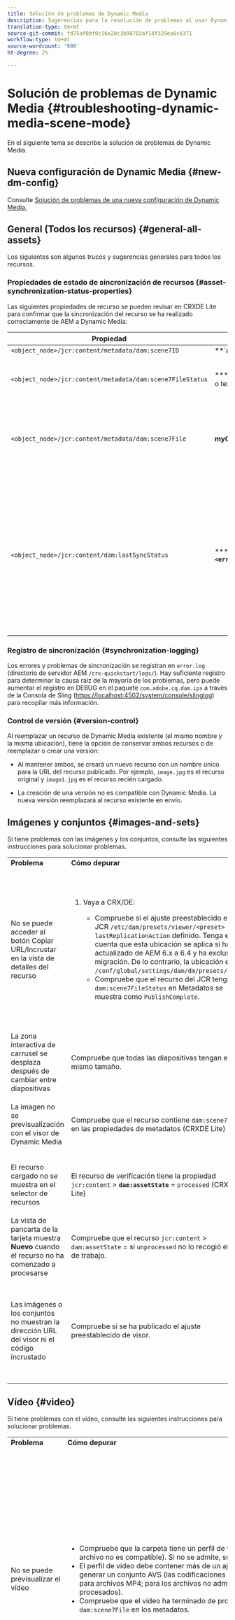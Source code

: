```yaml
---
title: Solución de problemas de Dynamic Media
description: Sugerencias para la resolución de problemas al usar Dynamic Media.
translation-type: tm+mt
source-git-commit: fd75af0bf0c16e20c3b98703af14f329ea6c6371
workflow-type: tm+mt
source-wordcount: '998'
ht-degree: 2%

---
```



# Solución de problemas de Dynamic Media {#troubleshooting-dynamic-media-scene-mode}

En el siguiente tema se describe la solución de problemas de Dynamic Media.

## Nueva configuración de Dynamic Media {#new-dm-config}

Consulte [Solución de problemas de una nueva configuración de Dynamic Media.](/help/assets/dynamic-media/config-dm.md#troubleshoot-dm-config)

## General (Todos los recursos) {#general-all-assets}

Los siguientes son algunos trucos y sugerencias generales para todos los recursos.

### Propiedades de estado de sincronización de recursos {#asset-synchronization-status-properties}

Las siguientes propiedades de recurso se pueden revisar en CRXDE Lite para confirmar que la sincronización del recurso se ha realizado correctamente de AEM a Dynamic Media:

| **Propiedad** | **Ejemplo** | **Descripción** |
|---|---|---|
| `<object_node>/jcr:content/metadata/dam:scene7ID` | **`a|364266`** | Indicador general de que el nodo está vinculado a Dynamic Media. |
| `<object_node>/jcr:content/metadata/dam:scene7FileStatus` | **** PublicarCompletar o texto de error | Estado de la carga de recursos a Dynamic Media. |
| `<object_node>/jcr:content/metadata/dam:scene7File` | **myCompany/myAssetID** | Debe rellenarse para poder generar direcciones URL para el recurso remoto de Dynamic Media. |
| `<object_node>/jcr:content/dam:lastSyncStatus` | **** sucesor  **fallido:`<error text>`** | Estado de sincronización de conjuntos (conjuntos de giros, conjuntos de imágenes, etc.), ajustes preestablecidos de imagen, ajustes preestablecidos de visor, actualizaciones de mapas de imagen para un recurso o imágenes editadas. |

### Registro de sincronización {#synchronization-logging}

Los errores y problemas de sincronización se registran en `error.log` (directorio de servidor AEM `/crx-quickstart/logs/`). Hay suficiente registro para determinar la causa raíz de la mayoría de los problemas, pero puede aumentar el registro en DEBUG en el paquete `com.adobe.cq.dam.ips` a través de la Consola de Sling ([https://localhost:4502/system/console/slinglog](https://localhost:4502/system/console/slinglog)) para recopilar más información.

### Control de versión {#version-control}

Al reemplazar un recurso de Dynamic Media existente (el mismo nombre y la misma ubicación), tiene la opción de conservar ambos recursos o de reemplazar o crear una versión:

* Al mantener ambos, se creará un nuevo recurso con un nombre único para la URL del recurso publicado. Por ejemplo, `image.jpg` es el recurso original y `image1.jpg` es el recurso recién cargado.

* La creación de una versión no es compatible con Dynamic Media. La nueva versión reemplazará al recurso existente en envío.

## Imágenes y conjuntos {#images-and-sets}

Si tiene problemas con las imágenes y los conjuntos, consulte las siguientes instrucciones para solucionar problemas.

<table>
 <tbody>
  <tr>
   <td><strong>Problema</strong></td>
   <td><strong>Cómo depurar</strong></td>
   <td><strong>Solución</strong></td>
  </tr>
  <tr>
   <td>No se puede acceder al botón Copiar URL/Incrustar en la vista de detalles del recurso</td>
   <td>
    <ol>
     <li><p>Vaya a CRX/DE:</p>
      <ul>
       <li>Compruebe si el ajuste preestablecido en el JCR <code>/etc/dam/presets/viewer/&lt;preset&gt; has lastReplicationAction</code> definido. Tenga en cuenta que esta ubicación se aplica si ha actualizado de AEM 6.x a 6.4 y ha exclusión la migración. De lo contrario, la ubicación es <code>/conf/global/settings/dam/dm/presets/viewer</code>.</li>
       <li>Compruebe que el recurso del JCR tenga <code>dam:scene7FileStatus</code><strong> </strong>en Metadatos se muestra como <code>PublishComplete</code>.</li>
      </ul> </li>
    </ol> </td>
   <td><p>Actualice la página/navegue a otra página y regrese (es necesario volver a compilar JSP del carril lateral)</p> <p>Si eso no funciona:</p>
    <ul>
     <li>Publicar recurso.</li>
     <li>Vuelva a cargar el recurso y publíquelo.</li>
    </ul> </td>
  </tr>
  <tr>
   <td>La zona interactiva de carrusel se desplaza después de cambiar entre diapositivas</td>
   <td><p>Compruebe que todas las diapositivas tengan el mismo tamaño.</p> </td>
   <td><p>Utilice solo imágenes con el mismo tamaño para el carrusel.</p> </td>
  </tr>
  <tr>
   <td>La imagen no se previsualización con el visor de Dynamic Media</td>
   <td><p>Compruebe que el recurso contiene <code>dam:scene7File</code> en las propiedades de metadatos (CRXDE Lite)</p> </td>
   <td><p>Compruebe que todos los recursos han terminado de procesarse.</p> </td>
  </tr>
  <tr>
   <td>El recurso cargado no se muestra en el selector de recursos</td>
   <td><p>El recurso de verificación tiene la propiedad <code>jcr:content</code> &gt; <strong><code>dam:assetState</code></strong> = <code>processed</code> (CRXDE Lite)</p> </td>
   <td><p>Compruebe que todos los recursos han terminado de procesarse.</p> </td>
  </tr>
  <tr>
   <td>La vista de pancarta de la tarjeta muestra <strong>Nuevo</strong> cuando el recurso no ha comenzado a procesarse</td>
   <td>Compruebe que el recurso <code>jcr:content</code> &gt; <code>dam:assetState</code> = si <code>unprocessed</code> no lo recogió el flujo de trabajo.</td>
   <td>Espere hasta que el flujo de trabajo recoja el recurso.</td>
  </tr>
  <tr>
   <td>Las imágenes o los conjuntos no muestran la dirección URL del visor ni el código incrustado</td>
   <td>Compruebe si se ha publicado el ajuste preestablecido de visor.</td>
   <td><p>Vaya a <strong>Herramientas</strong> &gt; <strong>Recursos</strong> &gt; <strong>Ajustes preestablecidos de visor</strong> y publique el ajuste preestablecido de visor.</p> </td>
  </tr>
 </tbody>
</table>

## Vídeo {#video}

Si tiene problemas con el vídeo, consulte las siguientes instrucciones para solucionar problemas.

<table>
 <tbody>
  <tr>
   <td><strong>Problema</strong></td>
   <td><strong>Cómo depurar</strong></td>
   <td><strong>Solución</strong></td>
  </tr>
  <tr>
   <td>No se puede previsualizar el vídeo</td>
   <td>
    <ul>
     <li>Compruebe que la carpeta tiene un perfil de vídeo asignado a ella (si el formato de archivo no es compatible). Si no se admite, solo se muestra una imagen.</li>
     <li>El perfil de vídeo debe contener más de un ajuste preestablecido de codificación para generar un conjunto AVS (las codificaciones únicas se tratan como contenido de vídeo para archivos MP4; para los archivos no admitidos, se trata igual que los archivos no procesados).</li>
     <li>Compruebe que el vídeo ha terminado de procesarse confirmando <code>dam:scene7FileAvs</code> de <code>dam:scene7File</code> en los metadatos.</li>
    </ul> </td>
   <td>
    <ol>
     <li>Asigne un perfil de vídeo a la carpeta.</li>
     <li>Edite el perfil de vídeo para incluir más de un ajuste preestablecido de codificación.</li>
     <li>Espere a que el vídeo termine de procesarse.</li>
     <li>Para volver a cargar el vídeo, asegúrese de que el flujo de trabajo de Dynamic Media Encode Video no se está ejecutando.<br/> </li>
     <li>Vuelva a cargar el vídeo.</li>
    </ol> </td>
  </tr>
  <tr>
   <td>El vídeo no está codificado</td>
   <td>
    <ul>
     <li>Compruebe si el servicio en la nube de Dynamic Media está configurado.</li>
     <li>Compruebe si un perfil de vídeo está asociado a la carpeta de carga.</li>
    </ul> </td>
   <td>
    <ol>
     <li>Compruebe que la configuración de Dynamic Media en Cloud Services está correctamente configurada.</li>
     <li>Compruebe que la carpeta tiene un perfil de vídeo. Además, compruebe el perfil del vídeo.</li>
    </ol> </td>
  </tr>
  <tr>
   <td>El procesamiento de vídeo tarda demasiado</td>
   <td><p>Para determinar si la codificación de vídeo sigue en curso o si ha entrado en un estado de error:</p>
    <ul>
     <li>Compruebe el estado del video <code>https://localhost:4502/crx/de/index.jsp#/content/dam/folder/videomp4/jcr%3Acontent</code> &gt; <code>dam:assetState</code></li>
    </ul> </td>
   <td> </td>
  </tr>
  <tr>
   <td>Falta la representación de vídeo</td>
   <td><p>Cuando se carga el vídeo, pero no hay representaciones codificadas:</p>
    <ul>
     <li>Compruebe que la carpeta tiene un perfil de vídeo asignado.</li>
     <li>Compruebe que el vídeo ha terminado de procesarse confirmando <code>dam:scene7FileAvs</code> en los metadatos.</li>
    </ul> </td>
   <td>
    <ol>
     <li>Asigne un perfil de vídeo a la carpeta.</li>
     <li>Espere a que el vídeo termine de procesarse.<br /> </li>
    </ol> </td>
  </tr>
 </tbody>
</table>

## Visores {#viewers}

Si tiene problemas con los visores, consulte las siguientes instrucciones para solucionar problemas.

<table>
 <tbody>
  <tr>
   <td><strong>Problema</strong></td>
   <td><strong>Cómo depurar</strong></td>
   <td><strong>Solución</strong></td>
  </tr>
  <tr>
   <td>Los ajustes preestablecidos de visor no se publican</td>
   <td><p>Vaya a la página de diagnóstico del administrador de muestra: <code>https://localhost:4502/libs/dam/gui/content/s7dam/samplemanager/samplemanager.html</code></p> <p>Observe los valores calculados. Cuando funcione correctamente, debería ver:</p> <p><code>_DMSAMPLE status: 0 unsyced assets - activation not necessary
       _OOTB status: 0 unsyced assets - 0 unactivated assets</code></p> <p><strong>Nota</strong>: Los recursos del visor pueden tardar unos 10 minutos en sincronizarse tras la configuración de la nube de Dynamic Media.</p> <p>Si los recursos inactivados permanecen, haga clic en cualquiera de los botones <strong>Lista de todos los recursos inactivados</strong> para ver los detalles.</p> </td>
   <td>
    <ol>
     <li>Vaya a la lista de ajustes preestablecidos de visor en las herramientas de administración: <code>https://localhost:4502/libs/dam/gui/content/s7dam/samplemanager/samplemanager.html</code></li>
     <li>Seleccione todos los ajustes preestablecidos de visor y haga clic en <strong>Publicar</strong>.</li>
     <li>Vuelva al administrador de muestra y observe que el recuento de recursos no activado es ahora cero.</li>
    </ol> </td>
  </tr>
  <tr>
   <td>La ilustración de Ajustes preestablecidos de visor devuelve 404 desde la previsualización en los detalles del recurso o desde la URL de copia o el código incrustado</td>
   <td><p>En CRXDE Lite, haga lo siguiente:</p>
    <ol>
     <li>Vaya a la carpeta <code>&lt;sync-folder&gt;/_CSS/_OOTB</code> de la carpeta de sincronización de Dynamic Media (por ejemplo, <code>/content/dam/_CSS/_OOTB</code>),</li>
     <li>Busque el nodo de metadatos del recurso problemático (por ejemplo, <code>&lt;sync-folder&gt;/_CSS/_OOTB/CarouselDotsLeftButton_dark_sprite.png/jcr:content/metadata/</code>).</li>
     <li>Compruebe la presencia de propiedades <code>dam:scene7*</code>. Si el recurso se sincronizó y publicó correctamente, verá que el <code>dam:scene7FileStatus</code> conjunto es <strong>PublishComplete</strong>.</li>
     <li>Intente solicitar la ilustración directamente desde Dynamic Media concatenando los valores de las siguientes propiedades y literales de cadena
      <ul>
       <li><code>dam:scene7Domain</code></li>
       <li><code>"is/content"</code></li>
       <li><code>dam:scene7Folder</code></li>
       <li><code>&lt;asset-name&gt;</code></li>
       <li>Ejemplo: <code>https://&lt;server&gt;/is/content/myfolder/_CSS/_OOTB/CarouselDotsLeftButton_dark_sprite.png</code></li>
      </ul> </li>
    </ol> </td>
   <td><p>Si los recursos de muestra o la ilustración de ajustes preestablecidos de visor no se han sincronizado o publicado, reinicie todo el proceso de copia/sincronización:</p>
    <ol>
     <li>Ir a <code>/libs/dam/gui/content/s7dam/samplemanager/samplemanager.html</code>
     </li>
     <li>Seleccione las siguientes acciones en orden:
      <ol>
       <li>Eliminar carpetas de sincronización.</li>
       <li>Eliminar carpeta de ajustes preestablecidos (debajo de <code>/conf</code>).
       <li>Trabajo asincrónico de la configuración de déclencheur DM.</li>
      </ol> </li>
     <li>Espere a que se notifique la sincronización correcta en la Bandeja de entrada de AEM.
     </li>
    </ol> </td>
  </tr>
 </tbody>
</table>


